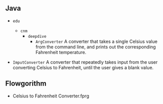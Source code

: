 ## Java

* `edu`
    * `cnm`
        * `deepdive`
            * `ArgConverter`
                A converter that takes a single Celsius value from the command line, and prints out the corresponding Fahrenheit temperature.

* `ImputConverter`
    A converter that repeatedly takes input from the user converting Celsius to Fahrenheit, until the user gives a blank value.
                       
## Flowgorithm

* Celsius to Fahrenheit Converter.fprg
